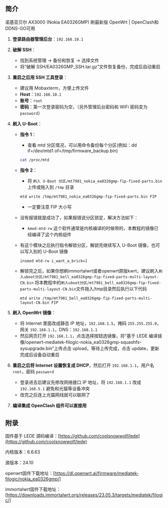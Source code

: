 
## 简介

诺基亚贝尔 AX3000 (Nokia EA0326GMP) 刷最新版 OpenWrt | OpenClash和DDNS-GO可用

1. **登录路由器管理后台**：`192.168.10.1`

2. **破解 SSH**：
   - 找到系统管理 -> 备份和恢复 -> 选择文件
   - 将“破解 SSH/EA0326GMP_SSH.tar.gz”文件恢复备份，完成后自动重启

3. **重启之后用 SSH 工具登录**：
   - 建议用 Mobaxterm，方便上传文件
   - **Host**：`192.168.10.1`
   - **账号**：`root`
   - **密码**：第一次登录密码为空，（另外管理后台密码和 WiFi 密码变为 `password`）

4. **刷入 U-Boot**：
   - **指令 1**：
     - 查看 mtd 分区情况，可以用命令备份每个分区(例如：dd if=/dev/mtd1 of=/tmp/firmware_backup.bin)
     ```bash
     cat /proc/mtd
     ```
   - **指令 2**：
     - 将 `刷入 U-Boot 分区/mt7981_nokia_ea0326gmp-fip-fixed-parts.bin` 上传或拖入到 `/tmp` 目录
     ```bash
     mtd write /tmp/mt7981_nokia_ea0326gmp-fip-fixed-parts.bin FIP
     ```
     - 一定要注意 FIP 大小写

   - 没有报错就是成功了，如果报错说分区锁定，解决方法如下：
     - `kmod-mtd-rw` 这个软件通常是内核编译的时候带的，本教程的镜像已经编译了这个内核组件

   - 有这个模块之后执行指令解锁分区，解锁完继续写入 U-Boot 镜像，也可以写入别的 U-Boot 镜像
     ```bash
     insmod mtd-rw i_want_a_brick=1
     ```
   - 解锁完之后，如果你想刷immortalwrt或者openwrt原版kwrt，建议刷入`刷入uboot分区/mt7981_bell_ea0326gmp-fip-fixed-parts-multi-layout-CN.bin`
     将本教程中的`刷入uboot分区/mt7981_bell_ea0326gmp-fip-fixed-parts-multi-layout-CN.bin`文件拖入/tmp目录然后执行以下代码
     ```
     mtd write /tmp/mt7981_bell_ea0326gmp-fip-fixed-parts-multi-layout-CN.bin FIP
     ```

5. **刷入 OpenWrt 镜像**：
   - 将 Internet 里面改成静态 IP 地址，`192.168.1.5`，掩码 `255.255.255.0`，网关 `192.168.1.1`，DNS：`192.168.1.1`
   - 然后网页打开 `192.168.1.1`，点击选择按钮选镜像，将“基于 LEDE 编译镜像/openwrt-mediatek-filogic-nokia_ea0326gmp-squashfs-sysupgrade.bin”上传点击 upload，等待上传完成，点击 update，更新完成后设备自动重启

6. **重启之后将 Internet 设置恢复成 DHCP**，然后打开 `192.168.1.1`，用户名 `root`，密码 `password`
   - 登录进去后建议先修改网络接口 IP 地址，将 `192.168.1.1` 改成 `192.168.5.1` 避免和光猫等设备冲突
   - 改完之后连上光猫网线就可以联网了

7. **编译集成 OpenClash 组件可以直接用**

## 附录

固件基于 LEDE 源码编译：[https://github.com/coolsnowwolf/lede](https://github.com/coolsnowwolf/lede)

内核版本：6.6.63

源版本：24.10

openwrt固件下载地址：[https://dl.openwrt.ai/firmware/mediatek-filogic/nokia_ea0326gmp/]

immortalwrt固件下载地址：[https://downloads.immortalwrt.org/releases/23.05.3/targets/mediatek/filogic/]

